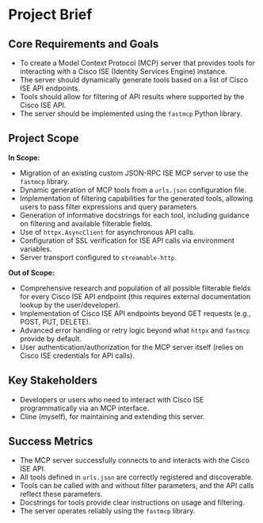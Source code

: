 # Project Brief

## Core Requirements and Goals

- To create a Model Context Protocol (MCP) server that provides tools for interacting with a Cisco ISE (Identity Services Engine) instance.
- The server should dynamically generate tools based on a list of Cisco ISE API endpoints.
- Tools should allow for filtering of API results where supported by the Cisco ISE API.
- The server should be implemented using the `fastmcp` Python library.

## Project Scope

**In Scope:**
- Migration of an existing custom JSON-RPC ISE MCP server to use the `fastmcp` library.
- Dynamic generation of MCP tools from a `urls.json` configuration file.
- Implementation of filtering capabilities for the generated tools, allowing users to pass filter expressions and query parameters.
- Generation of informative docstrings for each tool, including guidance on filtering and available filterable fields.
- Use of `httpx.AsyncClient` for asynchronous API calls.
- Configuration of SSL verification for ISE API calls via environment variables.
- Server transport configured to `streamable-http`.

**Out of Scope:**
- Comprehensive research and population of all possible filterable fields for every Cisco ISE API endpoint (this requires external documentation lookup by the user/developer).
- Implementation of Cisco ISE API endpoints beyond GET requests (e.g., POST, PUT, DELETE).
- Advanced error handling or retry logic beyond what `httpx` and `fastmcp` provide by default.
- User authentication/authorization for the MCP server itself (relies on Cisco ISE credentials for API calls).

## Key Stakeholders

- Developers or users who need to interact with Cisco ISE programmatically via an MCP interface.
- Cline (myself), for maintaining and extending this server.

## Success Metrics

- The MCP server successfully connects to and interacts with the Cisco ISE API.
- All tools defined in `urls.json` are correctly registered and discoverable.
- Tools can be called with and without filter parameters, and the API calls reflect these parameters.
- Docstrings for tools provide clear instructions on usage and filtering.
- The server operates reliably using the `fastmcp` library.
